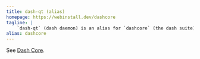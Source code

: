 ```yaml
---
title: dash-qt (alias)
homepage: https://webinstall.dev/dashcore
tagline: |
    `dash-qt` (dash daemon) is an alias for `dashcore` (the dash suite)
alias: dashcore
---
```


See [Dash Core](/dashcore).
